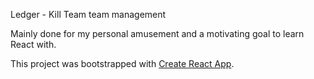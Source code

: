 Ledger - Kill Team team management

Mainly done for my personal amusement and a motivating goal to learn React with.

This project was bootstrapped with [Create React App](https://github.com/facebook/create-react-app).